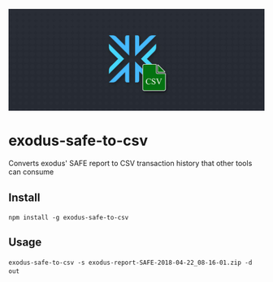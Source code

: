 ![header](./header.jpg)

# exodus-safe-to-csv

Converts exodus' SAFE report to CSV transaction history that other tools can consume

## Install

`npm install -g exodus-safe-to-csv`

## Usage

`exodus-safe-to-csv -s exodus-report-SAFE-2018-04-22_08-16-01.zip -d out`